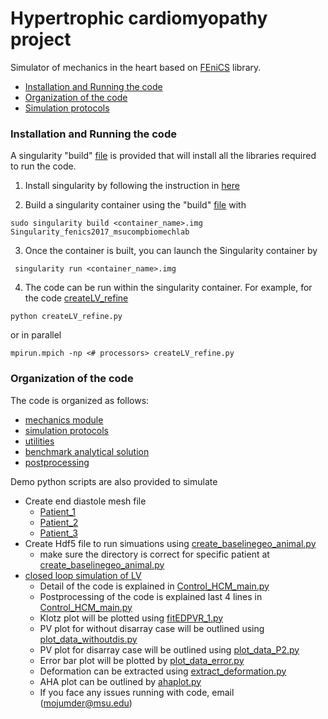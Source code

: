 # Hypertrophic cardiomyopathy project

Simulator of mechanics in the heart based on [FEniCS](https://fenicsproject.org/) library.

<!-- TOC -->
  - [Installation and Running the code](#installation-and-running-the-code)
  - [Organization of the code](#organization-of-the-code)
  - [Simulation protocols](#simulation-protocols)

<!-- /TOC -->

### Installation and Running the code
A singularity "build" [file](./SingularitY/Singularity_fenics2017_msucompbiomechlab) is provided that will install all the libraries required to run the code.

1. Install singularity by following the instruction in [here](https://sylabs.io/guides/3.5/admin-guide/installation.html)

2. Build a singularity container using the "build" [file](./SingularitY/Singularity_fenics2017_msucompbiomechlab) with
```
sudo singularity build <container_name>.img Singularity_fenics2017_msucompbiomechlab
```

3. Once the container is built, you can launch the Singularity container by
```
 singularity run <container_name>.img
```

4. The code can be run within the singularity container. For example, for the code [createLV_refine](./ed_mesh_create/Patient_1/createLV_refine.py)  
```
python createLV_refine.py
```
or in parallel
```
mpirun.mpich -np <# processors> createLV_refine.py
```

### Organization of the code
The code is organized as follows:
- [mechanics module](./src2/mechanics)
- [simulation protocols](./src2/sim_protocols/README.md)
- [utilities](./src2/utils)
- [benchmark analytical solution](./src2/bmark_analytical)
- [postprocessing](./src2/postprocessing)

Demo python scripts are also provided to simulate
- Create end diastole mesh file 
  - [Patient_1](./ed_mesh_create/Patient_1/createLV_refine.py)
  - [Patient_2](./ed_mesh_create/Patient_2/createLV_refine.py)
  - [Patient_3](./ed_mesh_create/Patient_3/createLV_refine.py)
- Create Hdf5 file to run simuations using [create_baselinegeo_animal.py](./ed_mesh_create/create_baselinegeo_animal.py)
  - make sure the directory is correct for specific patient at [create_baselinegeo_animal.py](./ed_mesh_create/create_baselinegeo_animal.py)
- [closed loop simulation of LV](./main/Control_HCM_main.py)
  - Detail of the code is explained in [Control_HCM_main.py](./main/Control_HCM_main.py)
  - Postprocessing of the code is explained last 4 lines in [Control_HCM_main.py](./main/Control_HCM_main.py)
  - Klotz plot will be plotted using [fitEDPVR_1.py](./main/fitEDPVR_1.py)
  - PV plot for without disarray case will be outlined using [ plot_data_withoutdis.py](./main/plot_data_withoutdis.py)
  - PV plot for disarray case will be outlined using [plot_data_P2.py](./main/plot_data_P2.py)
  - Error bar plot will be plotted by [plot_data_error.py](./main/plot_data_error.py)
  - Deformation can be extracted using [extract_deformation.py](./main/extract_deformation.py)
  - AHA plot can be outlined by [ahaplot.py](./main/ahaplot.py)
  - If you face any issues running with code, email (mojumder@msu.edu) 





